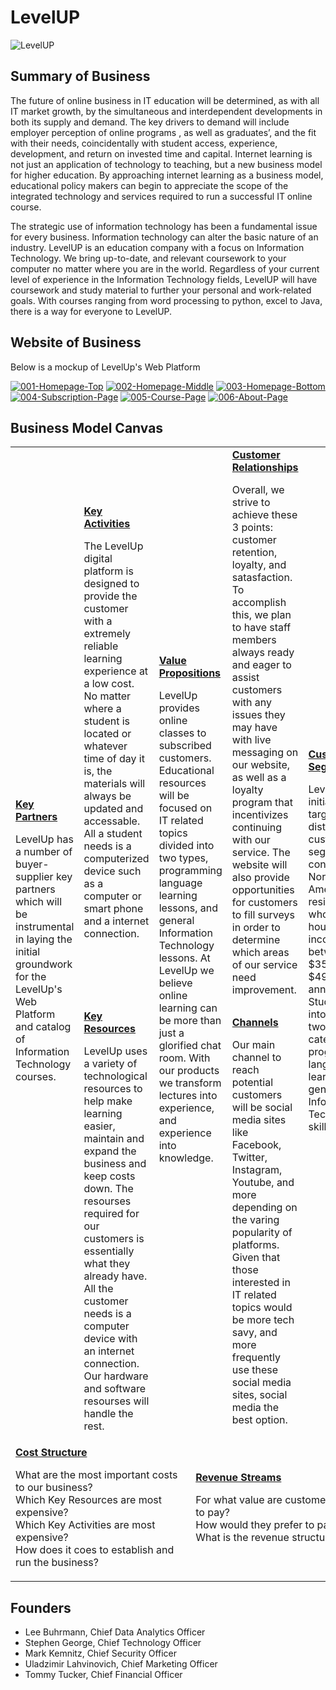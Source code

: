 # LevelUP

![LevelUP](https://i.imgur.com/i8S7CDA.jpg)

## Summary of Business

The future of online business in IT education will be determined, as with all IT market growth, by the simultaneous and interdependent developments in both its supply and demand. The key drivers to demand will include employer perception of online programs , as well as graduates’, and the fit with their needs, coincidentally with student access, experience, development, and return on invested time and capital. Internet learning is not just an application of technology to teaching, but a new business model for higher education. By approaching internet learning as a business model, educational policy makers can begin to appreciate the scope of the integrated technology and services required to run a successful IT online course.


The strategic use of information technology  has been a fundamental issue for every business. Information technology can alter the basic nature of an industry.  LevelUP is an education company with a focus on Information Technology. We bring up-to-date, and relevant coursework to your computer no matter where you are in the world. Regardless of your current level of experience in the Information Technology fields, LevelUP will have coursework and study material to further your personal and work-related goals. With courses ranging from word processing to python, excel to Java, there is a way for everyone to LevelUP.

## Website of Business

Below is a mockup of LevelUp's Web Platform

<a href="https://ibb.co/MZhv267"><img src="https://i.ibb.co/MZhv267/001-Homepage-Top.png" alt="001-Homepage-Top" border="0"></a> <a href="https://ibb.co/Y21zGLJ"><img src="https://i.ibb.co/Y21zGLJ/002-Homepage-Middle.png" alt="002-Homepage-Middle" border="0"></a> <a href="https://ibb.co/PhdfNVJ"><img src="https://i.ibb.co/PhdfNVJ/003-Homepage-Bottom.png" alt="003-Homepage-Bottom" border="0"></a> <a href="https://ibb.co/R2VgCRg"><img src="https://i.ibb.co/R2VgCRg/004-Subscription-Page.png" alt="004-Subscription-Page" border="0"></a> <a href="https://ibb.co/phK3s9P"><img src="https://i.ibb.co/phK3s9P/005-Course-Page.png" alt="005-Course-Page" border="0"></a> <a href="https://ibb.co/C6RRyXh"><img src="https://i.ibb.co/C6RRyXh/006-About-Page.png" alt="006-About-Page" border="0"></a>

## Business Model Canvas

<table>
  <tr>
    <td rowspan="2">
      <b><a href="Key_Partners.md">Key Partners</a></b>
      <p>
        LevelUp has a number of buyer-supplier key partners which will be instrumental in laying the initial groundwork for the LevelUp's Web Platform and catalog of Information Technology courses.
    </td>
    <td>
      <b><a href="Key_Activities.md">Key Activities</a></b>
      <p>The LevelUp digital platform is designed to provide the customer with a extremely reliable learning experience at a low cost. No matter where a student is located or whatever time of day it is, the materials will always be updated and accessable. All a student needs is a computerized device such as a computer or smart phone and a internet connection.<br>
     </p>
    </td>
    <td rowspan="2" colspan="2">
      <b><a href="Value_Propositions.md">Value Propositions</a></b>
      <p>LevelUp provides online classes to subscribed customers. Educational resources will be focused on IT related topics divided into two types, programming language learning lessons, and general Information Technology lessons. At LevelUp we believe online learning can be more than just a glorified chat room. With our products we transform lectures into experience, and experience into knowledge.<br>
      </p>
      <br><br><br><br><br>
    </td>
    <td>
      <b><a href="Customer_Relationships.md">Customer Relationships</a></b>
      <p>Overall, we strive to achieve these 3 points: customer retention, loyalty, and satasfaction. To accomplish this, we plan to have staff members always ready and eager to assist customers with any issues they may have with live messaging on our website, as well as a loyalty program that incentivizes continuing with our service. The website will also provide opportunities for customers to fill surveys in order to determine which areas of our service need improvement.<br>
     </p>
    </td>
    <td rowspan="2">
      <b><a href="Customer_Segments.md">Customer Segments</a></b>
      <p>LevelUp is initially targeting two distinct customer segments consisting of North American residents who have a household income between $35,000 and $49,999 annually. Students fall into one of two categories: programming language learner, or general Information Technology skill learner.<br>
      </p>
    </td>
  </tr>
  <tr>
    <td>
      <b><a href="Key_Resources.md">Key Resources</a></b>
      <p>LevelUp uses a variety of technological resources to help make learning easier, maintain and expand the business and keep costs down. The resourses required for our customers is essentially what they already have. All the customer needs is a computer device with an internet connection. Our hardware and software resourses will handle the rest.
      </p>
    </td>
    <td>
      <b><a href="Channels.md">Channels</a></b>
      <p>Our main channel to reach potential customers will be social media sites like Facebook, Twitter, Instagram, Youtube, and more depending on the varing popularity of platforms. Given that those interested in IT related topics would be more tech savy, and more frequently use these social media sites, social media the best option.<br>
     </p>
    </td>
  </tr>
  <tr>
    <td colspan="3">
      <b><a href="Financial_Plan.md">Cost Structure</a></b>
      <p>What are the most important costs to our business?<br>
      Which Key Resources are most expensive?<br>
      Which Key Activities are most expensive?<br>
      How does it coes to establish and run the business?</p>
    </td>
    <td colspan="3">
      <b><a href="Financial_Plan.md">Revenue Streams</a></b>
      <p>For what value are customers willing to pay? <br>
      How would they prefer to pay? <br>
      What is the revenue structure?</p>
    </td>
  </tr>
</table>

## Founders
<!-- Team members -->
* Lee Buhrmann, Chief Data Analytics Officer
* Stephen George, Chief Technology Officer
* Mark Kemnitz, Chief Security Officer
* Uladzimir Lahvinovich, Chief Marketing Officer
* Tommy Tucker, Chief Financial Officer
